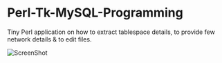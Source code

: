 # Perl-Tk-MySQL-Programming

Tiny Perl application on how to extract tablespace details, to provide few network details &  to edit files.

![ScreenShot](https://github.com/Satanette/test/blob/master/muahaha.png)
